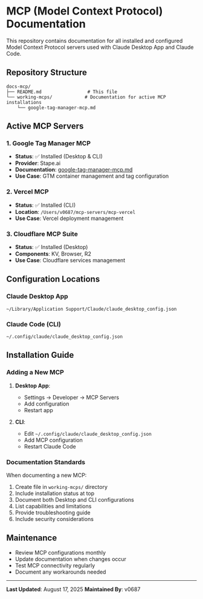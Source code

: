 # MCP (Model Context Protocol) Documentation

This repository contains documentation for all installed and configured Model Context Protocol servers used with Claude Desktop App and Claude Code.

## Repository Structure

```
docs-mcp/
├── README.md                 # This file
└── working-mcps/            # Documentation for active MCP installations
    └── google-tag-manager-mcp.md
```

## Active MCP Servers

### 1. Google Tag Manager MCP
- **Status**: ✅ Installed (Desktop & CLI)
- **Provider**: Stape.ai
- **Documentation**: [google-tag-manager-mcp.md](working-mcps/google-tag-manager-mcp.md)
- **Use Case**: GTM container management and tag configuration

### 2. Vercel MCP
- **Status**: ✅ Installed (CLI)
- **Location**: `/Users/v0687/mcp-servers/mcp-vercel`
- **Use Case**: Vercel deployment management

### 3. Cloudflare MCP Suite
- **Status**: ✅ Installed (Desktop)
- **Components**: KV, Browser, R2
- **Use Case**: Cloudflare services management

## Configuration Locations

### Claude Desktop App
```
~/Library/Application Support/Claude/claude_desktop_config.json
```

### Claude Code (CLI)
```
~/.config/claude/claude_desktop_config.json
```

## Installation Guide

### Adding a New MCP

1. **Desktop App**:
   - Settings → Developer → MCP Servers
   - Add configuration
   - Restart app

2. **CLI**:
   - Edit `~/.config/claude/claude_desktop_config.json`
   - Add MCP configuration
   - Restart Claude Code

### Documentation Standards

When documenting a new MCP:
1. Create file in `working-mcps/` directory
2. Include installation status at top
3. Document both Desktop and CLI configurations
4. List capabilities and limitations
5. Provide troubleshooting guide
6. Include security considerations

## Maintenance

- Review MCP configurations monthly
- Update documentation when changes occur
- Test MCP connectivity regularly
- Document any workarounds needed

---

**Last Updated**: August 17, 2025
**Maintained By**: v0687